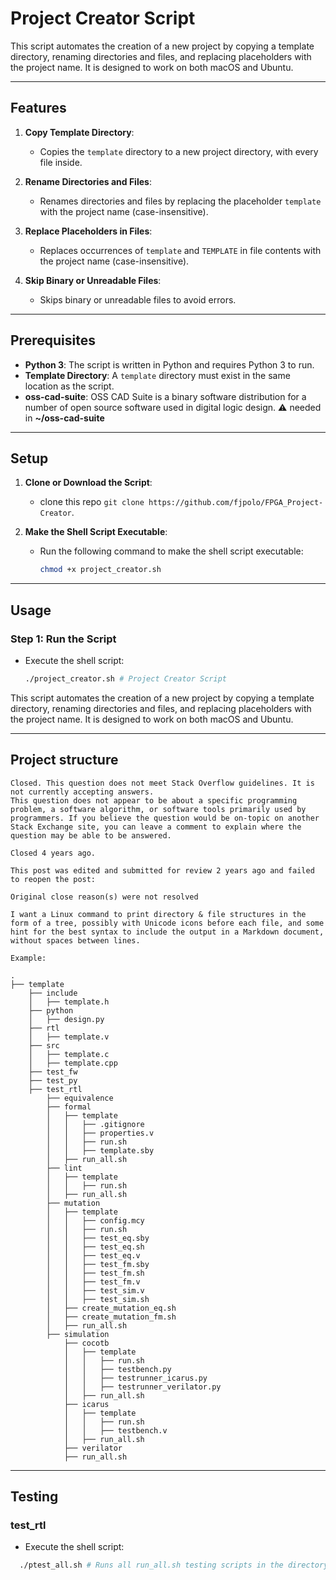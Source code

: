 # Project Creator Script

This script automates the creation of a new project by copying a template directory, renaming directories and files, and replacing placeholders with the project name. It is designed to work on both macOS and Ubuntu.

---

## Features

1. **Copy Template Directory**:
   - Copies the `template` directory to a new project directory, with every file inside.

2. **Rename Directories and Files**:
   - Renames directories and files by replacing the placeholder `template` with the project name (case-insensitive).

3. **Replace Placeholders in Files**:
   - Replaces occurrences of `template` and `TEMPLATE` in file contents with the project name (case-insensitive).

4. **Skip Binary or Unreadable Files**:
   - Skips binary or unreadable files to avoid errors.

---

## Prerequisites

- **Python 3**: The script is written in Python and requires Python 3 to run.
- **Template Directory**: A `template` directory must exist in the same location as the script.
- **oss-cad-suite**: OSS CAD Suite is a binary software distribution for a number of open source software used in digital logic design. ⚠️ needed in **~/oss-cad-suite**

---

## Setup

1. **Clone or Download the Script**:
   - clone this repo `git clone https://github.com/fjpolo/FPGA_Project-Creator`.

2. **Make the Shell Script Executable**:
   - Run the following command to make the shell script executable:
     ```bash
     chmod +x project_creator.sh
     ```

---

## Usage

### Step 1: Run the Script
- Execute the shell script:
  ```bash
  ./project_creator.sh # Project Creator Script
  ```

This script automates the creation of a new project by copying a template directory, renaming directories and files, and replacing placeholders with the project name. It is designed to work on both macOS and Ubuntu.

---

## Project structure

```
Closed. This question does not meet Stack Overflow guidelines. It is not currently accepting answers.
This question does not appear to be about a specific programming problem, a software algorithm, or software tools primarily used by programmers. If you believe the question would be on-topic on another Stack Exchange site, you can leave a comment to explain where the question may be able to be answered.

Closed 4 years ago.

This post was edited and submitted for review 2 years ago and failed to reopen the post:

Original close reason(s) were not resolved

I want a Linux command to print directory & file structures in the form of a tree, possibly with Unicode icons before each file, and some hint for the best syntax to include the output in a Markdown document, without spaces between lines.

Example:

.
├── template
    ├── include
    │   ├── template.h
    ├── python
    │   ├── design.py
    ├── rtl
    │   ├── template.v
    ├── src
    │   ├── template.c
    │   ├── template.cpp
    ├── test_fw
    ├── test_py
    ├── test_rtl
        ├── equivalence
        ├── formal
        │   ├── template
        │   │   ├── .gitignore
        │   │   ├── properties.v
        │   │   ├── run.sh
        │   │   ├── template.sby
        │   ├── run_all.sh
        ├── lint
        │   ├── template
        │   │   ├── run.sh
        │   ├── run_all.sh
        ├── mutation
        │   ├── template
        │   │   ├── config.mcy
        │   │   ├── run.sh
        │   │   ├── test_eq.sby
        │   │   ├── test_eq.sh
        │   │   ├── test_eq.v
        │   │   ├── test_fm.sby
        │   │   ├── test_fm.sh
        │   │   ├── test_fm.v
        │   │   ├── test_sim.v
        │   │   ├── test_sim.sh
        │   ├── create_mutation_eq.sh
        │   ├── create_mutation_fm.sh
        │   ├── run_all.sh
        ├── simulation
            ├── cocotb
            │   ├── template
            │   │   ├── run.sh
            │   │   ├── testbench.py
            │   │   ├── testrunner_icarus.py
            │   │   ├── testrunner_verilator.py
            │   ├── run_all.sh
            ├── icarus
            │   ├── template
            │   │   ├── run.sh
            │   │   ├── testbench.v
            │   ├── run_all.sh
            ├── verilator
            ├── run_all.sh
```

---

## Testing

### test_rtl

- Execute the shell script:
```bash
  ./ptest_all.sh # Runs all run_all.sh testing scripts in the directory
```